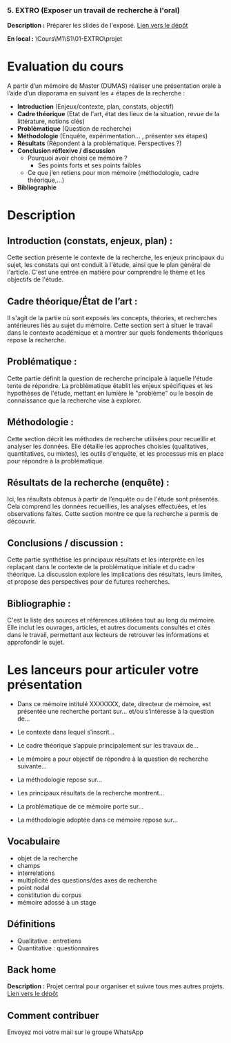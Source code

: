 ### 5. EXTRO (Exposer un travail de recherche à l'oral)

**Description :** Préparer les slides de l'exposé.
[Lien vers le dépôt](https://github.com/ugadavid/ugaextro)

**En local :** \Cours\M1\S1\01-EXTRO\projet



# Evaluation du cours

A partir d’un mémoire de Master (DUMAS) réaliser une présentation orale à l’aide d’un diaporama en suivant les ≠ étapes de la recherche :

- **Introduction** (Enjeux/contexte, plan, constats, objectif)
- **Cadre théorique** (Etat de l'art, état des lieux de la situation, revue de la littérature, notions clés)
- **Problématique** (Question de recherche)
- **Méthodologie** (Enquête, expérimentation... , présenter ses étapes)
- **Résultats** (Répondent à la problématique. Perspectives ?)
- **Conclusion réflexive / discussion**
  - Pourquoi avoir choisi ce mémoire ?
    - Ses points forts et ses points faibles
  - Ce que j’en retiens pour mon mémoire (méthodologie, cadre théorique,...)
- **Bibliographie**


# Description
## Introduction (constats, enjeux, plan) : 
Cette section présente le contexte de la recherche, les enjeux principaux du sujet, les constats qui ont conduit à l'étude, ainsi que le plan général de l'article. C'est une entrée en matière pour comprendre le thème et les objectifs de l'étude.

## Cadre théorique/État de l’art : 
Il s'agit de la partie où sont exposés les concepts, théories, et recherches antérieures liés au sujet du mémoire. Cette section sert à situer le travail dans le contexte académique et à montrer sur quels fondements théoriques repose la recherche.

## Problématique : 
Cette partie définit la question de recherche principale à laquelle l'étude tente de répondre. La problématique établit les enjeux spécifiques et les hypothèses de l'étude, mettant en lumière le "problème" ou le besoin de connaissance que la recherche vise à explorer.

## Méthodologie : 
Cette section décrit les méthodes de recherche utilisées pour recueillir et analyser les données. Elle détaille les approches choisies (qualitatives, quantitatives, ou mixtes), les outils d'enquête, et les processus mis en place pour répondre à la problématique.

## Résultats de la recherche (enquête) : 
Ici, les résultats obtenus à partir de l’enquête ou de l'étude sont présentés. Cela comprend les données recueillies, les analyses effectuées, et les observations faites. Cette section montre ce que la recherche a permis de découvrir.

## Conclusions / discussion : 
Cette partie synthétise les principaux résultats et les interprète en les replaçant dans le contexte de la problématique initiale et du cadre théorique. La discussion explore les implications des résultats, leurs limites, et propose des perspectives pour de futures recherches.

## Bibliographie : 
C'est la liste des sources et références utilisées tout au long du mémoire. Elle inclut les ouvrages, articles, et autres documents consultés et cités dans le travail, permettant aux lecteurs de retrouver les informations et approfondir le sujet.


# Les lanceurs pour articuler votre présentation
- Dans ce mémoire intitulé XXXXXXX, date, directeur de mémoire, est présentée une recherche portant sur... et/ou s’intéresse à la question de...
- Le contexte dans lequel s’inscrit...
- Le cadre théorique s’appuie principalement sur les travaux de...
- Le mémoire a pour objectif de répondre à la question de recherche suivante...
- La méthodologie repose sur...
- Les principaux résultats de la recherche montrent...


- La problématique de ce mémoire porte sur...
- La méthodologie adoptée dans ce mémoire repose sur...

## Vocabulaire
- objet de la recherche
- champs
- interrelations
- multiplicité des questions/des axes de recherche
- point nodal
- constitution du corpus
- mémoire adossé à un stage

## Définitions
- Qualitative : entretiens
- Quantitative : questionnaires


## Back home

**Description :** Projet central pour organiser et suivre tous mes autres projets.
[Lien vers le dépôt](https://github.com/ugadavid/project-manager)

## Comment contribuer

Envoyez moi votre mail sur le groupe WhatsApp
